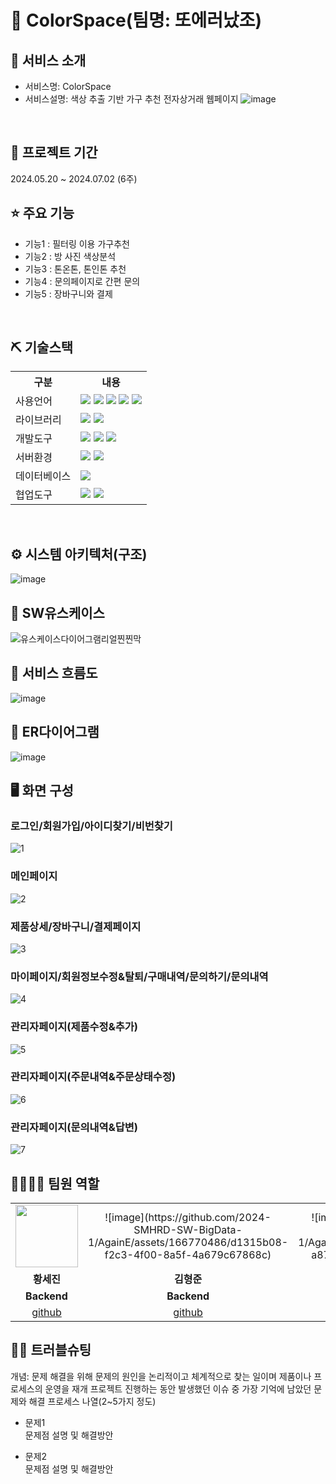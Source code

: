 # 📎 ColorSpace(팀명: 또에러났조)


## 👀 서비스 소개
* 서비스명: ColorSpace
* 서비스설명: 색상 추출 기반 가구 추천 전자상거래 웹페이지
![image](https://github.com/2024-SMHRD-SW-BigData-1/AgainE/assets/166770486/e52a949f-e709-4415-b233-af2a9b55f0fa)
<br>

## 📅 프로젝트 기간
2024.05.20 ~ 2024.07.02 (6주)
<br>

## ⭐ 주요 기능
* 기능1 : 필터링 이용 가구추천
* 기능2 : 방 사진 색상분석
* 기능3 : 톤온톤, 톤인톤 추천
* 기능4 : 문의페이지로 간편 문의
* 기능5 : 장바구니와 결제
<br>

## ⛏ 기술스택
<table>
    <tr>
        <th>구분</th>
        <th>내용</th>
    </tr>
    <tr>
        <td>사용언어</td>
        <td>
            <img src="https://img.shields.io/badge/Java-007396?style=for-the-badge&logo=java&logoColor=white"/> 
            <img src="https://img.shields.io/badge/Python-DF620E?style=for-the-badge&logo=Python&logoColor=white"/>
            <img src="https://img.shields.io/badge/HTML5-E34F26?style=for-the-badge&logo=HTML5&logoColor=white"/>
            <img src="https://img.shields.io/badge/CSS3-1572B6?style=for-the-badge&logo=CSS3&logoColor=white"/>
            <img src="https://img.shields.io/badge/JavaScript-F7DF1E?style=for-the-badge&logo=JavaScript&logoColor=white"/>
        </td>
    </tr>
    <tr>
        <td>라이브러리</td>
        <td>
            <img src="https://img.shields.io/badge/Mask rCNN-6107B0?style=for-the-badge&logo=MaskRCNN&logoColor=white"/>
            <img src="https://img.shields.io/badge/KMeans Clustering-EA2795?style=for-the-badge&logo=KMeans Clustering&logoColor=white"/>
        </td>
    </tr>
    <tr>
        <td>개발도구</td>
        <td>
            <img src="https://img.shields.io/badge/Eclipse-2C2255?style=for-the-badge&logo=Eclipse&logoColor=white"/>
            <img src="https://img.shields.io/badge/VSCode-007ACC?style=for-the-badge&logo=VisualStudioCode&logoColor=white"/>
            <img src="https://img.shields.io/badge/Jupyter-DF620E?style=for-the-badge&logo=Jupyter&logoColor=white"/>
        </td>
    </tr>
    <tr>
        <td>서버환경</td>
        <td>
            <img src="https://img.shields.io/badge/Apache Tomcat-D22128?style=for-the-badge&logo=Apache Tomcat&logoColor=white"/>
            <img src="https://img.shields.io/badge/Flask-0A91C7?style=for-the-badge&logo=Flask&logoColor=white"/>
        </td>
    </tr>
    <tr>
        <td>데이터베이스</td>
        <td>
            <img src="https://img.shields.io/badge/MySQL-2C79D1?style=for-the-badge&logo=MySQL&logoColor=white"/>
        </td>
    </tr>
    <tr>
        <td>협업도구</td>
        <td>
            <img src="https://img.shields.io/badge/GitHub-181717?style=for-the-badge&logo=GitHub&logoColor=white"/>
            <img src="https://img.shields.io/badge/Notion-1E2328?style=for-the-badge&logo=Notion&logoColor=white"/>
        </td>
    </tr>
</table>


<br>

## ⚙ 시스템 아키텍처(구조)
![image](https://github.com/2024-SMHRD-SW-BigData-1/AgainE/assets/166770486/c331a2e5-cb75-4f52-a4b6-e208244d6324)
<br>

## 📌 SW유스케이스
![유스케이스다이어그램리얼찐찐막](https://github.com/2024-SMHRD-SW-BigData-1/AgainE/assets/166770486/04e33398-8282-4d91-9dd1-1e87254acb2d)
<br>

## 📌 서비스 흐름도
![image](https://github.com/2024-SMHRD-SW-BigData-1/AgainE/assets/166770486/4cc4984a-cdc2-4b38-86d9-2dd97080178f)
<br>

## 📌 ER다이어그램
![image](https://github.com/2024-SMHRD-SW-BigData-1/AgainE/assets/166770486/bdbc05c5-0227-4a90-9c0b-1a05b4b53972)
<br>

## 🖥 화면 구성

### 로그인/회원가입/아이디찾기/비번찾기
![1](https://github.com/2024-SMHRD-SW-BigData-1/AgainE/assets/166770486/fc1bdace-8522-4007-a549-93d9564e069c)
<br>

### 메인페이지
![2](https://github.com/2024-SMHRD-SW-BigData-1/AgainE/assets/166770486/a600dd6c-1122-4ca2-89b9-4502e108a774)
<br>

### 제품상세/장바구니/결제페이지
![3](https://github.com/2024-SMHRD-SW-BigData-1/AgainE/assets/166770486/f71bb073-a053-4f7e-9faf-94f6dd338c47)
<br>

### 마이페이지/회원정보수정&탈퇴/구매내역/문의하기/문의내역
![4](https://github.com/2024-SMHRD-SW-BigData-1/AgainE/assets/166770486/4e2e2f01-6d26-4555-8025-7e69d9dcf86e)
<br>

### 관리자페이지(제품수정&추가)
![5](https://github.com/2024-SMHRD-SW-BigData-1/AgainE/assets/166770486/34a1238a-5be1-4bc6-a912-867e7949c050)
<br>

### 관리자페이지(주문내역&주문상태수정)
![6](https://github.com/2024-SMHRD-SW-BigData-1/AgainE/assets/166770486/a6e5a4ad-6cb0-487e-a450-8c75b7b02dbd)
<br>

### 관리자페이지(문의내역&답변)
![7](https://github.com/2024-SMHRD-SW-BigData-1/AgainE/assets/166770486/1069734e-2c36-42c6-9184-baa330b584c6)
<br>

## 👨‍👩‍👦‍👦 팀원 역할
<table>
  <tr>
    <td align="center">
        <img src="![image](https://github.com/2024-SMHRD-SW-BigData-1/AgainE/assets/166770486/47ee7a5a-98b4-4006-b012-6c076d0b17d5)" width="100" height="100"/>
    </td>
    <td align="center">![image](https://github.com/2024-SMHRD-SW-BigData-1/AgainE/assets/166770486/d1315b08-f2c3-4f00-8a5f-4a679c67868c)</td>
    <td align="center">![image](https://github.com/2024-SMHRD-SW-BigData-1/AgainE/assets/166770486/8aef2f9a-a87f-4bce-84cb-052fede1c82d)</td>
    <td align="center">![image](https://github.com/2024-SMHRD-SW-BigData-1/AgainE/assets/166770486/00b98771-cc85-4f7d-b6dd-8ad46c7cd35a)</td>
    <td align="center">![image](https://github.com/2024-SMHRD-SW-BigData-1/AgainE/assets/166770486/0c73e787-1597-404d-98ec-510a767f8f1c)</td>

  </tr>
  <tr>
    <td align="center"><strong>황세진</strong></td>
    <td align="center"><strong>김형준</strong></td>
    <td align="center"><strong>윤민영</strong></td>
    <td align="center"><strong>이선우</strong></td>
    <td align="center"><strong>이슬기</strong></td>
  </tr>
  <tr>
    <td align="center"><b>Backend</b></td>
    <td align="center"><b>Backend</b></td>
    <td align="center"><b>Frontend</b></td>
    <td align="center"><b>Backend</b></td>
    <td align="center"><b>Backend</b></td>
  </tr>
  <tr>
    <td align="center"><a href="https://github.com/Hsejin" target='_blank'>github</a></td>
    <td align="center"><a href="https://github.com/xm4hy" target='_blank'>github</a></td>
    <td align="center"><a href="https://github.com/Yun-Min-Young" target='_blank'>github</a></td>
    <td align="center"><a href="https://github.com/woolee0822" target='_blank'>github</a></td>
    <td align="center"><a href="https://github.com/ss2ul" target='_blank'>github</a></td>
  </tr>
</table>

## 🤾‍♂️ 트러블슈팅
개념: 문제 해결을 위해 문제의 원인을 논리적이고 체계적으로 찾는 일이며 제품이나 프로세스의 운영을 재개
프로젝트 진행하는 동안 발생했던 이슈 중 가장 기억에 남았던 문제와 해결 프로세스 나열(2~5가지 정도)
  
* 문제1<br>
 문제점 설명 및 해결방안
 
* 문제2<br>
 문제점 설명 및 해결방안
